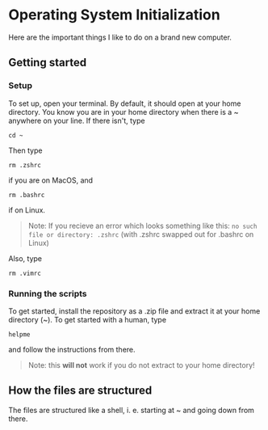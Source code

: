 # Operating System Initialization

Here are the important things I like to do on a brand new computer.

## Getting started

### Setup

To set up, open your terminal. By default, it should open at your home directory. You know you are in your home directory when there is a ~ anywhere on your line. If there isn't, type

```
cd ~
```

Then type

```
rm .zshrc
```
if you are on MacOS, and 

```
rm .bashrc
```
if on Linux.

>Note: If you recieve an error which looks something like this: `no such file or directory: .zshrc` (with .zshrc swapped out for .bashrc on Linux)

Also, type 

```
rm .vimrc
```

### Running the scripts

To get started, install the repository as a .zip file and extract it at your home directory (~). To get started with a human, type

```
helpme
```
and follow the instructions from there.

>Note: this **will not** work if you do not extract to your home directory!

## How the files are structured

The files are structured like a shell, i. e. starting at ~ and going down from there.
